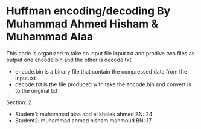 # Huffman encoding/decoding By Muhammad Ahmed Hisham & Muhammad Alaa
   This code is organized to take an input file input.txt and prodive 
   two files as output one encode.bin and the other is decode.txt  
   - encode.bin is a binary file that contain the compressed data
     from the input.txt
   - decode.txt is the file produced with take the encode.bin and 
     convert is to the original txt
   
   Section: 2
  - Student1: muhammad alaa abd el khalek ahmed BN: 24
  - Student2: muhammad ahmed hisham mahmoud BN: 17
